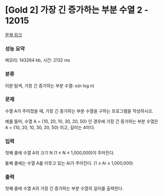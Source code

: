 # [Gold 2] 가장 긴 증가하는 부분 수열 2 - 12015

[문제 링크](https://www.acmicpc.net/problem/12015)

###  성능 요약

메모리: 143264 kb, 시간: 2132 ms

### 분류  

이분 탐색, 가장 긴 증가하는 부분 수열: o(n log n)

### 문제
수열 A가 주어졌을 때, 가장 긴 증가하는 부분 수열을 구하는 프로그램을 작성하시오.

예를 들어, 수열 A = {10, 20, 10, 30, 20, 50} 인 경우에 가장 긴 증가하는 부분 수열은 A = {10, 20, 10, 30, 20, 50} 이고, 길이는 4이다.

### 입력
첫째 줄에 수열 A의 크기 N (1 ≤ N ≤ 1,000,000)이 주어진다.

둘째 줄에는 수열 A를 이루고 있는 Ai가 주어진다. (1 ≤ Ai ≤ 1,000,000)

### 출력
첫째 줄에 수열 A의 가장 긴 증가하는 부분 수열의 길이를 출력한다.